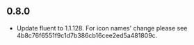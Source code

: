 ## 0.8.0

- Update fluent to 1.1.128. For icon names' change please see 4b8c76f6551f9c1d7b386cb16cee2ed5a481809c.